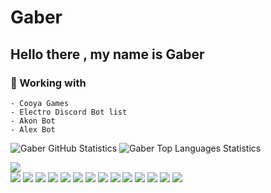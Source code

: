 # Gaber

<div align="left">
    
## Hello there , my name is Gaber 
    
### 🔭 Working with
    - Cooya Games
    - Electro Discord Bot list
    - Akon Bot
    - Alex Bot
   
</div>

![Gaber GitHub Statistics](https://github-readme-stats.vercel.app/api?username=Gaber-sayed&count_private=true&show_icons=true&theme=react)
![Gaber Top Languages Statistics](https://github-readme-stats.vercel.app/api/top-langs/?username=Gaber-sayed&theme=react)


<a href="https://github.com/1TGDev?tab=followers">
  <img src="https://img.shields.io/github/followers/Gaber-sayed?style=for-the-badge&logo=github">
</a>

<br>
<span>
	<img src="https://img.shields.io/badge/-Node.js-43853?logo=node.js&logoColor=white">
	<img src="https://img.shields.io/badge/-NPM-CB3837?logo=npm&logoColor=white">
	<img src="https://img.shields.io/badge/-JavaScript-f5dd1b?logo=javascript&logoColor=white">
	<img src="https://img.shields.io/badge/-MongoDB-13aa52?logo=mongodb&logoColor=white">
	<img src="https://img.shields.io/badge/-Vue-3fb581?logo=vue.js&logoColor=white">
	<img src="https://img.shields.io/badge/-Bootstrap-8d56de?logo=bootstrap&logoColor=white">
	<img src="https://img.shields.io/badge/-SQLite-74c0e9?logo=sqlite&logoColor=white">
	<img src="https://img.shields.io/badge/-CS-9765d4?logo=csharp&logoColor=white">
	<img src="https://img.shields.io/badge/-XML-fda056?logo=xml&logoColor=white">
	<img src="https://img.shields.io/badge/-Express-000?logo=express&logoColor=white">
	<img src="https://img.shields.io/badge/-Jquery-0868ac?logo=jquery&logoColor=white">
	<img src="https://img.shields.io/badge/-Electron-a0ebf9?logo=electron&logoColor=black">
	<img src="https://img.shields.io/badge/-Discord.js-7289da?logo=discord&logoColor=white">
	<img src="https://img.shields.io/badge/-MySQL-ff9326?logo=mysql&logoColor=black">
</span>
